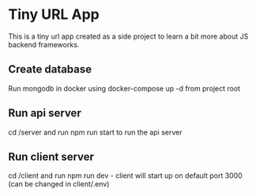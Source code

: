 # Tiny URL App
This is a tiny url app created as a side project to learn a bit more about JS backend frameworks.

## Create database
Run mongodb in docker using docker-compose up -d from project root

## Run api server
cd /server and run npm run start to run the api server

## Run client server
cd /client and run npm run dev - client will start up on default port 3000 (can be changed in client/.env)
